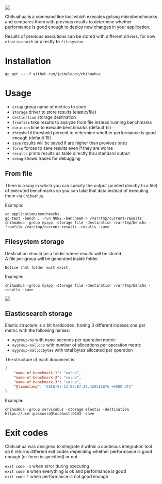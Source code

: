 ![](https://image.ibb.co/i2vvmo/chihuahua.png)

Chihuahua is a command line tool which executes golang microbenchmarks and compares them with previous results to determine whether performance is good enough to deploy new changes in your application.

Results of previous executions can be stored with different drivers, for now `elasticsearch` or directly to `filesystem`.

# Installation
```go get -u -f github.com/jaimelopez/chihuahua```

# Usage
- `group`       group name of metrics to store
- `storage`     driver to store results (elastic/file)
- `destination` storage destination
- `fromfile`    take results to analyze from file instead running benchmarks
- `duration`    time to execute benchmarks (default 1s)
- `threshold`   threshold percent to determine whether performance is good enough (default 15)
- `save`        results will be saved if are higher than previous ones
- `force`       forces to save results even if they are worse
- `results`     prints results as table directly thru standard output
- `debug`       shows traces for debugging

## From file
There is a way in which you can specify the output (printed directly to a file) of executed benchmarks so you can take that data instead of executing them via `Chihuahua`.

Example:
```
cd application/benchmarks
go test -bench . -run NONE -benchmem > /var/tmp/current-results
chihuahua -group myapp -storage file -destination /var/tmp/benchs -fromfile /var/tmp/current-results -results -save 
```

## Filesystem storage
Destination should be a folder where results will be stored.  
A file per group will be generated inside folder.

`Notice that folder must exist.`

Example:
```
chihuahua -group myapp -storage file -destination /var/tmp/benchs -results -save 
```
![](https://image.ibb.co/htsCYo/result.png)

## Elasticsearch storage
Elastic structure is a bit hardcoded, having 3 different indexes one per metric with the following names:
- `mygroup-ns`            with nano-seconds per operation metric
- `mygroup-mallocs`       with number of allocations per operation metric
- `mygroup-mallocbytes`   with total bytes allocated per operation

The structure of each document is:
```json
{
    "name-of-benchmark-1": "value",
    "name-of-benchmark-2": "value",
    "name-of-benchmark-3": "value",
    "@timestamp": "2018-07-12 07:07:22.439511876 +0000 UTC"
}
```

Example:
```
chihuahua -group servicebus -storage elastic -destination https://user:password@locahost:9243 -save
```

# Exit codes
Chihuahua was designed to integrate it within a continous integration tool so it returns different exit codes depending whether performance is good enough (or force is specified) or not.

`exit code -1` when error during executing  
`exit code 0` when everything is ok and performance is good  
`exit code 1` when performance is not good enough
